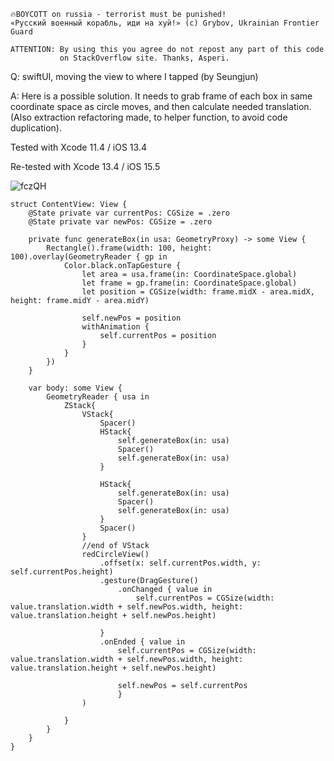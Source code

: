 ```
🔥BOYCOTT on russia - terrorist must be punished!
«Русский военный корабль, иди на хуй!» (c) Grybov, Ukrainian Frontier Guard

ATTENTION: By using this you agree do not repost any part of this code
           on StackOverflow site. Thanks, Asperi.
```

Q: swiftUI, moving the view to where I tapped (by Seungjun)

A: Here is a possible solution. It needs to grab frame of each box in same coordinate space as circle moves, and then calculate needed translation. (Also extraction refactoring made, to helper function, to avoid code duplication).

Tested with Xcode 11.4 / iOS 13.4

Re-tested with Xcode 13.4 / iOS 15.5

![fczQH](https://user-images.githubusercontent.com/62171579/178296291-078814b6-a2b1-4bff-8dfe-e1c7c4c5af86.gif)

```
struct ContentView: View {
    @State private var currentPos: CGSize = .zero
    @State private var newPos: CGSize = .zero

    private func generateBox(in usa: GeometryProxy) -> some View {
        Rectangle().frame(width: 100, height: 100).overlay(GeometryReader { gp in
            Color.black.onTapGesture {
                let area = usa.frame(in: CoordinateSpace.global)
                let frame = gp.frame(in: CoordinateSpace.global)
                let position = CGSize(width: frame.midX - area.midX, height: frame.midY - area.midY)

                self.newPos = position
                withAnimation {
                    self.currentPos = position
                }
            }
        })
    }

    var body: some View {
        GeometryReader { usa in
            ZStack{
                VStack{
                	Spacer()
                    HStack{
                        self.generateBox(in: usa)
                        Spacer()
                        self.generateBox(in: usa)
                    }

                    HStack{
                        self.generateBox(in: usa)
                        Spacer()
                        self.generateBox(in: usa)
                    }
                	Spacer()
                }
                //end of VStack
                redCircleView()
                    .offset(x: self.currentPos.width, y: self.currentPos.height)
                    .gesture(DragGesture()
                        .onChanged { value in
                            self.currentPos = CGSize(width: value.translation.width + self.newPos.width, height: value.translation.height + self.newPos.height)

                    }
                    .onEnded { value in
                        self.currentPos = CGSize(width: value.translation.width + self.newPos.width, height: value.translation.height + self.newPos.height)

                        self.newPos = self.currentPos
                        }
                )

            }
        }
    }
}
```
